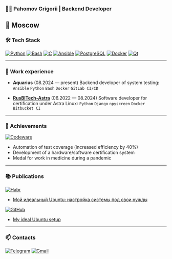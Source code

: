 ### 👨‍💻 Pahomov Grigorii | Backend Developer
**📍 Moscow** 
---

### 🛠 Tech Stack
[![Python](https://img.shields.io/badge/Python-3776AB?style=flat-square&logo=python&logoColor=white)](https://github.com/pcade/WireguardAutoConfinguration)
[![Bash](https://img.shields.io/badge/Bash-4EAA25?style=flat-square&logo=gnu-bash&logoColor=white)](https://github.com/pcade/bash_library)
[![C](https://img.shields.io/badge/C-A8B9CC?style=flat-square&logo=c&logoColor=white)](https://github.com/pcade/Cansi)
[![Ansible](https://img.shields.io/badge/Ansible-EE0000?style=flat-square&logo=ansible&logoColor=white)](https://github.com/pcade/perfect-ubuntu-setup)
[![PostgreSQL](https://img.shields.io/badge/PostgreSQL-4169E1?logo=postgresql&logoColor=white)](https://github.com/pcade)
[![Docker](https://img.shields.io/badge/Docker-2496ED?logo=docker&logoColor=white)](https://github.com/pcade)
[![Qt](https://img.shields.io/badge/Qt-41CD52?logo=qt&logoColor=white)](https://github.com/pcade)

---

### 🚀 Work experience
- **Aquarius** (08.2024 — present) 
Backend developer of system testing: 
`Ansible` `Python` `Bash` `Docker` `GitLab CI/CD`

- [**RusBITech-Astra**](https://astralinux.ru/) (06.2022 — 08.2024) 
Software developer for certification under Astra Linux: 
`Python` `Django` `npyscreen` `Docker` `Bitbucket CI`

---

### 📌 Achievements
[![Codewars](https://www.codewars.com/users/pcade/badges/small)](https://www.codewars.com/users/pcade)
- Automation of test coverage (increased efficiency by 40%)
- Development of a hardware/software certification system
- Medal for work in medicine during a pandemic

---

### 📚 Publications
[![Habr](https://img.shields.io/badge/📖_Habr_Article-65A3BE?style=for-the-badge)]()
- [Мой идеальный Ubuntu: настройка системы под свои нужды](https://habr.com/ru/companies/aquarius/articles/899068/)

[![GitHub](https://img.shields.io/badge/💻_GitHub_Repo-181717?style=for-the-badge&logo=github)]()
- [My ideal Ubuntu setup](https://github.com/pcade/perfect-ubuntu-setup)

---

### 📫 Contacts
[![Telegram](https://img.shields.io/badge/Telegram-26A5E4?style=for-the-badge&logo=telegram)](https://t.me/gpcade)
[![Gmail](https://img.shields.io/badge/Gmail-D14836?style=for-the-badge&logo=gmail&logoColor=white)](mailto:pahomovgrigorii@gmail.com)
